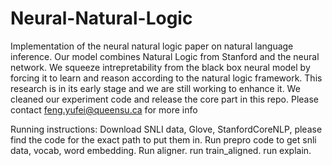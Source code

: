 # Neural-Natural-Logic
Implementation of the neural natural logic paper on natural language inference.
Our model combines Natural Logic from Stanford and the neural network. We squeeze intrepretability from the black box neural model by forcing it to learn and reason according to the natural logic framework. 
This research is in its early stage and we are still working to enhance it. We cleaned our experiment code and release the core part in this repo. 
Please contact feng.yufei@queensu.ca for more info




Running instructions:
Download SNLI data, Glove, StanfordCoreNLP, please find the code for the exact path to put them in.
Run prepro code to get snli data, vocab, word embedding.
Run aligner.
run train_aligned.
run explain.


